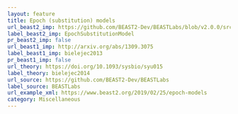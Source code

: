 ```yaml
---
layout: feature
title: Epoch (substitution) models
url_beast2_imp: https://github.com/BEAST2-Dev/BEASTLabs/blob/v2.0.0/src/beastlabs/evolution/substitutionmodel/EpochSubstitutionModel.java
label_beast2_imp: EpochSubstitutionModel
pr_beast2_imp: false
url_beast1_imp: http://arxiv.org/abs/1309.3075
label_beast1_imp: bielejec2013
pr_beast1_imp: false
url_theory: https://doi.org/10.1093/sysbio/syu015
label_theory: bielejec2014
url_source: https://github.com/BEAST2-Dev/BEASTLabs
label_source: BEASTLabs
url_example_xml: https://www.beast2.org/2019/02/25/epoch-models
category: Miscellaneous
---
```

